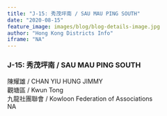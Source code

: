 ```yaml
---
title: "J-15: 秀茂坪南 / SAU MAU PING SOUTH"
date: "2020-08-15"
feature_image: images/blog/blog-details-image.jpg
author: "Hong Kong Districts Info"
iframe: "NA"
---
```


### J-15: 秀茂坪南 / SAU MAU PING SOUTH  
陳耀雄 / CHAN YIU HUNG JIMMY  
觀塘區 / Kwun Tong  
九龍社團聯會 / Kowloon Federation of Associations  
NA
